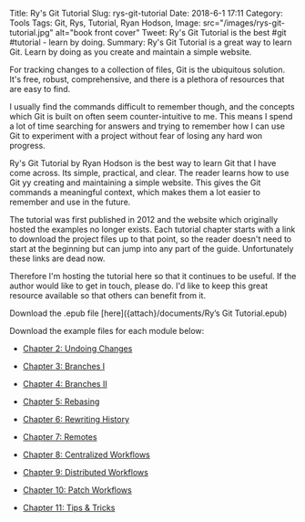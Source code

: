 Title: Ry's Git Tutorial
Slug: rys-git-tutorial
Date: 2018-6-1 17:11
Category: Tools
Tags: Git, Rys, Tutorial, Ryan Hodson,
Image: src="/images/rys-git-tutorial.jpg" alt="book front cover"
Tweet: Ry's Git Tutorial is the best #git #tutorial - learn by doing.
Summary: Ry's Git Tutorial is a great way to learn Git. Learn by doing as you create and maintain a simple website. 

For tracking changes to a collection of files, Git is the ubiquitous solution. It's free, robust, comprehensive, and there is a plethora of resources that are easy to find. 

I usually find the commands difficult to remember though, and the concepts which Git is built on often seem counter-intuitive to me. This means I spend a lot of time searching for answers and trying to remember how I can use Git to experiment with a project without fear of losing any hard won progress. 

Ry's Git Tutorial by Ryan Hodson is the best way to learn Git that I have come across. Its simple, practical, and clear. The reader learns how to use Git yy creating and maintaining a simple website. This gives the Git commands a meaningful context, which makes them a lot easier to remember and use in the future.

The tutorial was first published in 2012 and the website which originally hosted the examples no longer exists. Each tutorial chapter starts with a link to download the project files up to that point, so the reader doesn't need to start at the beginning but can jump into any part of the guide. Unfortunately these links are dead now. 

Therefore I'm hosting the tutorial here so that it continues to be useful. If the author would like to get in touch, please do. I'd like to keep this great resource available so that others can benefit from it.

Download the .epub file [here]({attach}/documents/Ry’s Git Tutorial.epub)
 
Download the example files for each module below:

- [Chapter 2: Undoing Changes]({attach}/documents/chapter2.zip)

- [Chapter 3: Branches I]({attach}/documents/chapter3.zip)

- [Chapter 4: Branches II]({attach}/documents/chapter4.zip)

- [Chapter 5: Rebasing]({attach}/documents/chapter5.zip)

- [Chapter 6: Rewriting History]({attach}/documents/chapter6.zip)

- [Chapter 7: Remotes]({attach}/documents/chapter7.zip)

- [Chapter 8: Centralized Workflows]({attach}/documents/chapter8.zip)

- [Chapter 9: Distributed Workflows]({attach}/documents/chapter9.zip)

- [Chapter 10: Patch Workflows]({attach}/documents/chapter10.zip)

- [Chapter 11: Tips & Tricks]({attach}/documents/chapter11.zip)
